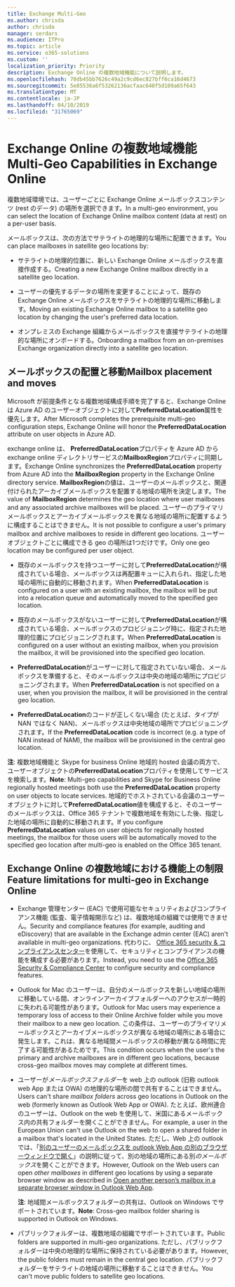 ```yaml
---
title: Exchange Multi-Geo
ms.author: chrisda
author: chrisda
manager: serdars
ms.audience: ITPro
ms.topic: article
ms.service: o365-solutions
ms.custom: ''
localization_priority: Priority
description: Exchange Online の複数地域機能について説明します。
ms.openlocfilehash: 70db45bb7626c49a2c9cd6ec827bff6ca16d4673
ms.sourcegitcommit: 5e85536a6f53262136acfaac640f5d109a65f643
ms.translationtype: MT
ms.contentlocale: ja-JP
ms.lasthandoff: 04/10/2019
ms.locfileid: "31765069"
---
```

# <a name="multi-geo-capabilities-in-exchange-online"></a><span data-ttu-id="1d66f-103">Exchange Online の複数地域機能</span><span class="sxs-lookup"><span data-stu-id="1d66f-103">Multi-Geo Capabilities in Exchange Online</span></span>

<span data-ttu-id="1d66f-104">複数地域環境では、ユーザーごとに Exchange Online メールボックスコンテンツ (rest のデータ) の場所を選択できます。</span><span class="sxs-lookup"><span data-stu-id="1d66f-104">In a multi-geo environment, you can select the location of Exchange Online mailbox content (data at rest) on a per-user basis.</span></span>

<span data-ttu-id="1d66f-105">メールボックスは、次の方法でサテライトの地理的な場所に配置できます。</span><span class="sxs-lookup"><span data-stu-id="1d66f-105">You can place mailboxes in satellite geo locations by:</span></span>

- <span data-ttu-id="1d66f-106">サテライトの地理的位置に、新しい Exchange Online メールボックスを直接作成する。</span><span class="sxs-lookup"><span data-stu-id="1d66f-106">Creating a new Exchange Online mailbox directly in a satellite geo location.</span></span>

- <span data-ttu-id="1d66f-107">ユーザーの優先するデータの場所を変更することによって、既存の Exchange Online メールボックスをサテライトの地理的な場所に移動します。</span><span class="sxs-lookup"><span data-stu-id="1d66f-107">Moving an existing Exchange Online mailbox to a satellite geo location by changing the user's preferred data location.</span></span>

- <span data-ttu-id="1d66f-108">オンプレミスの Exchange 組織からメールボックスを直接サテライトの地理的な場所にオンボードする。</span><span class="sxs-lookup"><span data-stu-id="1d66f-108">Onboarding a mailbox from an on-premises Exchange organization directly into a satellite geo location.</span></span>

## <a name="mailbox-placement-and-moves"></a><span data-ttu-id="1d66f-109">メールボックスの配置と移動</span><span class="sxs-lookup"><span data-stu-id="1d66f-109">Mailbox placement and moves</span></span>

<span data-ttu-id="1d66f-110">Microsoft が前提条件となる複数地域構成手順を完了すると、Exchange Online は Azure AD のユーザーオブジェクトに対して**PreferredDataLocation**属性を優先します。</span><span class="sxs-lookup"><span data-stu-id="1d66f-110">After Microsoft completes the prerequisite multi-geo configuration steps, Exchange Online will honor the **PreferredDataLocation** attribute on user objects in Azure AD.</span></span>

<span data-ttu-id="1d66f-111">exchange online は、 **PreferredDataLocation**プロパティを Azure AD から exchange online ディレクトリサービスの**MailboxRegion**プロパティに同期します。</span><span class="sxs-lookup"><span data-stu-id="1d66f-111">Exchange Online synchronizes the **PreferredDataLocation** property from Azure AD into the **MailboxRegion** property in the Exchange Online directory service.</span></span> <span data-ttu-id="1d66f-112">**MailboxRegion**の値は、ユーザーのメールボックスと、関連付けられたアーカイブメールボックスを配置する地域の場所を決定します。</span><span class="sxs-lookup"><span data-stu-id="1d66f-112">The value of **MailboxRegion** determines the geo location where user mailboxes and any associated archive mailboxes will be placed.</span></span> <span data-ttu-id="1d66f-113">ユーザーのプライマリメールボックスとアーカイブメールボックスを異なる地域の場所に配置するように構成することはできません。</span><span class="sxs-lookup"><span data-stu-id="1d66f-113">It is not possible to configure a user's primary mailbox and archive mailboxes to reside in different geo locations.</span></span> <span data-ttu-id="1d66f-114">ユーザーオブジェクトごとに構成できる geo の場所は1つだけです。</span><span class="sxs-lookup"><span data-stu-id="1d66f-114">Only one geo location may be configured per user object.</span></span>

- <span data-ttu-id="1d66f-115">既存のメールボックスを持つユーザーに対して**PreferredDataLocation**が構成されている場合、メールボックスは再配置キューに入れられ、指定した地域の場所に自動的に移動されます。</span><span class="sxs-lookup"><span data-stu-id="1d66f-115">When **PreferredDataLocation** is configured on a user with an existing mailbox, the mailbox will be put into a relocation queue and automatically moved to the specified geo location.</span></span>

- <span data-ttu-id="1d66f-116">既存のメールボックスがないユーザーに対して**PreferredDataLocation**が構成されている場合、メールボックスのプロビジョニング時に、指定された地理的位置にプロビジョニングされます。</span><span class="sxs-lookup"><span data-stu-id="1d66f-116">When **PreferredDataLocation** is configured on a user without an existing mailbox, when you provision the mailbox, it will be provisioned into the specified geo location.</span></span>

- <span data-ttu-id="1d66f-117">**PreferredDataLocation**がユーザーに対して指定されていない場合、メールボックスを準備すると、そのメールボックスは中央の地域の場所にプロビジョニングされます。</span><span class="sxs-lookup"><span data-stu-id="1d66f-117">When **PreferredDataLocation** is not specified on a user, when you provision the mailbox, it will be provisioned in the central geo location.</span></span>

- <span data-ttu-id="1d66f-118">**PreferredDataLocation**のコードが正しくない場合 (たとえば、タイプが NAN ではなく NAN)、メールボックスは中央地域の場所でプロビジョニングされます。</span><span class="sxs-lookup"><span data-stu-id="1d66f-118">If the **PreferredDataLocation** code is incorrect (e.g. a type of NAN instead of NAM), the mailbox will be provisioned in the central geo location.</span></span>

<span data-ttu-id="1d66f-119">**注**: 複数地域機能と Skype for business Online 地域的 hosted 会議の両方で、ユーザーオブジェクトの**PreferredDataLocation**プロパティを使用してサービスを検索します。</span><span class="sxs-lookup"><span data-stu-id="1d66f-119">**Note**: Multi-geo capabilities and Skype for Business Online regionally hosted meetings both use the **PreferredDataLocation** property on user objects to locate services.</span></span> <span data-ttu-id="1d66f-120">地域的でホストされている会議のユーザーオブジェクトに対して**PreferredDataLocation**値を構成すると、そのユーザーのメールボックスは、Office 365 テナントで複数地域を有効にした後、指定した地域の場所に自動的に移動されます。</span><span class="sxs-lookup"><span data-stu-id="1d66f-120">If you configure **PreferredDataLocation** values on user objects for regionally hosted meetings, the mailbox for those users will be automatically moved to the specified geo location after multi-geo is enabled on the Office 365 tenant.</span></span>

## <a name="feature-limitations-for-multi-geo-in-exchange-online"></a><span data-ttu-id="1d66f-121">Exchange Online の複数地域における機能上の制限</span><span class="sxs-lookup"><span data-stu-id="1d66f-121">Feature limitations for multi-geo in Exchange Online</span></span>

- <span data-ttu-id="1d66f-122">Exchange 管理センター (EAC) で使用可能なセキュリティおよびコンプライアンス機能 (監査、電子情報開示など) は、複数地域の組織では使用できません。</span><span class="sxs-lookup"><span data-stu-id="1d66f-122">Security and compliance features (for example, auditing and eDiscovery) that are available in the Exchange admin center (EAC) aren't available in multi-geo organizations.</span></span> <span data-ttu-id="1d66f-123">代わりに、 [Office 365 security & コンプライアンスセンター](https://support.office.com/article/7e696a40-b86b-4a20-afcc-559218b7b1b8)を使用して、セキュリティとコンプライアンスの機能を構成する必要があります。</span><span class="sxs-lookup"><span data-stu-id="1d66f-123">Instead, you need to use the [Office 365 Security & Compliance Center](https://support.office.com/article/7e696a40-b86b-4a20-afcc-559218b7b1b8) to configure security and compliance features.</span></span>

- <span data-ttu-id="1d66f-124">Outlook for Mac のユーザーは、自分のメールボックスを新しい地域の場所に移動している間、オンラインアーカイブフォルダーへのアクセスが一時的に失われる可能性があります。</span><span class="sxs-lookup"><span data-stu-id="1d66f-124">Outlook for Mac users may experience a temporary loss of access to their Online Archive folder while you move their mailbox to a new geo location.</span></span> <span data-ttu-id="1d66f-125">この条件は、ユーザーのプライマリメールボックスとアーカイブメールボックスが異なる地域の場所にある場合に発生します。これは、異なる地域間メールボックスの移動が異なる時間に完了する可能性があるためです。</span><span class="sxs-lookup"><span data-stu-id="1d66f-125">This condition occurs when the user's the primary and archive mailboxes are in different geo locations, because cross-geo mailbox moves may complete at different times.</span></span>

- <span data-ttu-id="1d66f-126">ユーザーが*メールボックスフォルダー*を web 上の outlook (旧称 outlook web App または OWA) の地理的な場所の間で共有することはできません。</span><span class="sxs-lookup"><span data-stu-id="1d66f-126">Users can't share *mailbox folders* across geo locations in Outlook on the web (formerly known as Outlook Web App or OWA).</span></span> <span data-ttu-id="1d66f-127">たとえば、欧州連合のユーザーは、Outlook on the web を使用して、米国にあるメールボックス内の共有フォルダーを開くことができません。</span><span class="sxs-lookup"><span data-stu-id="1d66f-127">For example, a user in the European Union can't use Outlook on the web to open a shared folder in a mailbox that's located in the United States.</span></span> <span data-ttu-id="1d66f-128">ただし、Web 上の outlook では、「[別のユーザーのメールボックスを outlook Web App の別のブラウザーウィンドウで開く](https://support.office.com/article/A909AD30-E413-40B5-A487-0EA70B763081#__toc372210362)」の説明に従って、別の地域の場所にある別*のメールボックス*を開くことができます。</span><span class="sxs-lookup"><span data-stu-id="1d66f-128">However, Outlook on the Web users can open *other mailboxes* in different geo locations by using a separate browser window as described in [Open another person’s mailbox in a separate browser window in Outlook Web App](https://support.office.com/article/A909AD30-E413-40B5-A487-0EA70B763081#__toc372210362).</span></span>

  <span data-ttu-id="1d66f-129">**注**: 地域間メールボックスフォルダーの共有は、Outlook on Windows でサポートされています。</span><span class="sxs-lookup"><span data-stu-id="1d66f-129">**Note**: Cross-geo mailbox folder sharing is supported in Outlook on Windows.</span></span>

- <span data-ttu-id="1d66f-130">パブリックフォルダーは、複数地域の組織でサポートされています。</span><span class="sxs-lookup"><span data-stu-id="1d66f-130">Public folders are supported in multi-geo organizations.</span></span> <span data-ttu-id="1d66f-131">ただし、パブリックフォルダーは中央の地理的な場所に保持されている必要があります。</span><span class="sxs-lookup"><span data-stu-id="1d66f-131">However, the public folders must remain in the central geo location.</span></span> <span data-ttu-id="1d66f-132">パブリックフォルダーをサテライトの地域の場所に移動することはできません。</span><span class="sxs-lookup"><span data-stu-id="1d66f-132">You can't move public folders to satellite geo locations.</span></span>
